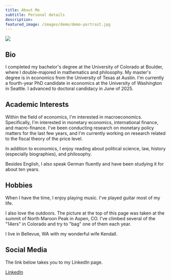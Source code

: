 ```yaml
---
title: About Me
subtitle: Personal details
description: 
featured_image: /images/demo/demo-portrait.jpg
---
```


![](/images/phototwo.png)

## Bio
I completed my bachelor's degree at the University of Colorado at Boulder, where I double-majored in mathematics and philosophy. My master's degree is in economics from the University of Texas at Austin. I'm currently a fourth-year PhD candidate in economics at the University of Washington in Seattle. I advanced to doctoral candidacy in June of 2025.

## Academic Interests

Within the field of economics, I'm interested in macroeconomics. Specifically, I'm interested in monetary economics, international finance, and macro-finance. I've been conducting research on monetary policy matters for the last few years, and I'm currently working on research related to the fiscal theory of the price level.

In addition to economics, I enjoy reading about political science, law, history (especially biographies), and philosophy.

Besides English, I also speak German fluently and have been studying it for about ten years.

## Hobbies

When I have the time, I enjoy playing music. I've played guitar most of my life.

I also love the outdoors. The picture at the top of this page was taken at the summit of North Maroon Peak in Aspen, CO. I've climbed several of the "14ers" in Colorado and try to "bag" one of them each year. 

I live in Bellevue, WA with my wonderful wife Kendall.


## Social Media

The link below takes you to my LinkedIn page.

<a href="https://www.linkedin.com/in/elliot-spears/" class="button button--large">LinkedIn</a>